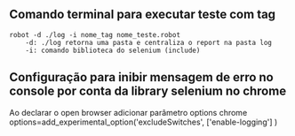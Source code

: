 ## Comando terminal para executar teste com tag
    robot -d ./log -i nome_tag nome_teste.robot 
        -d: ./log retorna uma pasta e centraliza o report na pasta log
        -i: comando biblioteca do selenium (include)

## Configuração para inibir mensagem de erro no console por conta da library selenium no chrome
 Ao declarar o open browser adicionar parâmetro options
    chrome      options=add_experimental_option('excludeSwitches', ['enable-logging'] )

